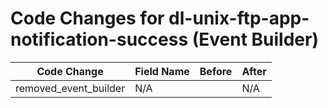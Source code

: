 # Code Changes for dl-unix-ftp-app-notification-success (Event Builder)

| Code Change | Field Name | Before | After |
|-------------|------------|--------|-------|
| removed_event_builder | N/A |  | N/A |